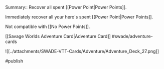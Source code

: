 Summary:: Recover all spent [[Power Point|Power Points]].

Immediately recover all your hero's spent [[Power Point|Power Points]].

Not compatible with [[No Power Points]].

[[Savage Worlds Adventure Card|Adventure Card]] #swade/adventure-cards 

![[../attachments/SWADE-VTT-Cards/Adventure/Adventure_Deck_27.png]]

#publish 
